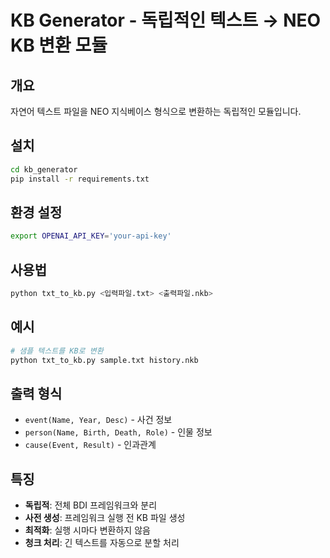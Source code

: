 # KB Generator - 독립적인 텍스트 → NEO KB 변환 모듈

## 개요
자연어 텍스트 파일을 NEO 지식베이스 형식으로 변환하는 독립적인 모듈입니다.

## 설치
```bash
cd kb_generator
pip install -r requirements.txt
```

## 환경 설정
```bash
export OPENAI_API_KEY='your-api-key'
```

## 사용법
```bash
python txt_to_kb.py <입력파일.txt> <출력파일.nkb>
```

## 예시
```bash
# 샘플 텍스트를 KB로 변환
python txt_to_kb.py sample.txt history.nkb
```

## 출력 형식
- `event(Name, Year, Desc)` - 사건 정보
- `person(Name, Birth, Death, Role)` - 인물 정보
- `cause(Event, Result)` - 인과관계

## 특징
- **독립적**: 전체 BDI 프레임워크와 분리
- **사전 생성**: 프레임워크 실행 전 KB 파일 생성
- **최적화**: 실행 시마다 변환하지 않음
- **청크 처리**: 긴 텍스트를 자동으로 분할 처리
